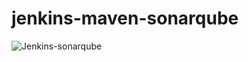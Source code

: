# jenkins-maven-sonarqube


![Jenkins-sonarqube](https://github.com/abhishekishor/jenkins-maven-sonarqube/assets/121818867/1d4d129f-2f44-40d5-9650-8877ec57fa21)
